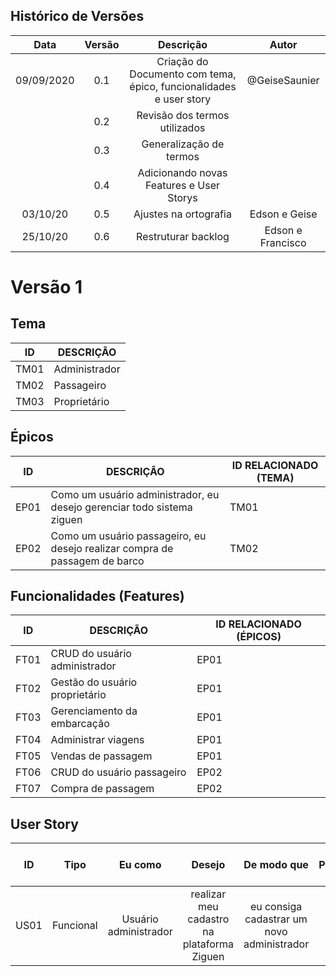 ## Histórico de Versões

| Data       | Versão | Descrição            |         Autor             |
|:----------:|:------:|:--------------------:|:-------------------------:|
| 09/09/2020 | 0.1 | Criação do Documento com tema, épico, funcionalidades e user story  | @GeiseSaunier |
|  | 0.2 | Revisão dos termos utilizados  | |
|  | 0.3 | Generalização de termos  |  |
|  | 0.4 | Adicionando novas Features e User Storys  |  |
| 03/10/20 | 0.5 | Ajustes na ortografia  | Edson e Geise |
| 25/10/20 | 0.6 | Restruturar backlog | Edson e Francisco |


# Versão 1

## Tema
| ID | DESCRIÇÃO |
|----|-----------|
|TM01| Administrador|
|TM02| Passageiro|
|TM03| Proprietário|


## Épicos
| ID | DESCRIÇÃO | ID RELACIONADO (TEMA) |
|----|-----------|----------------|
| EP01 | Como um usuário administrador, eu desejo gerenciar todo sistema ziguen | TM01 |
| EP02 | Como um usuário passageiro, eu desejo realizar compra de passagem de barco | TM02 |

## Funcionalidades (Features)
| ID | DESCRIÇÃO | ID RELACIONADO (ÉPICOS) |
|----|-----------|----------------|
| FT01 | CRUD do usuário administrador | EP01 |
| FT02 | Gestão do usuário proprietário | EP01 |
| FT03 | Gerenciamento da embarcação | EP01 |
| FT04 | Administrar viagens | EP01 |
| FT05 | Vendas de passagem | EP01 |
| FT06 | CRUD do usuário passageiro | EP02 |
| FT07 | Compra de passagem | EP02 |


## User Story

|    ID   |      Tipo     |     Eu como    |      Desejo       | De modo que | Prioridade | Status    | ID RELACIONADO (FEATURES) |
|:-------:|:-------------:|:--------------:|:-----------------:|:-----------:|:----------:|:---------:|:-------------------------------:|
|    US01    |   Funcional   | Usuário administrador       | realizar meu cadastro na plataforma Ziguen | eu consiga cadastrar um novo administrador| Alta | Desenvolvimento | FT01 |

